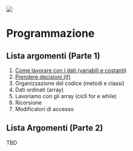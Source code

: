 ![](https://repository-images.githubusercontent.com/273525096/66b53d80-b354-11ea-82bd-e71abca84f85)

# Programmazione
## Lista argomenti (Parte 1)

01. [Come lavorare con i dati (variabili e costanti)](./01_variabili_e_costanti.md)
02. [Prendere decisioni (if)](./02_if.md)
03. Organizzazione del codice (metodi e classi)
04. Dati ordinati (array)
05. Lavoriamo con gli array (cicli for e while)
06. Ricorsione
07. Modificatori di accesso

## Lista Argomenti (Parte 2)
TBD
